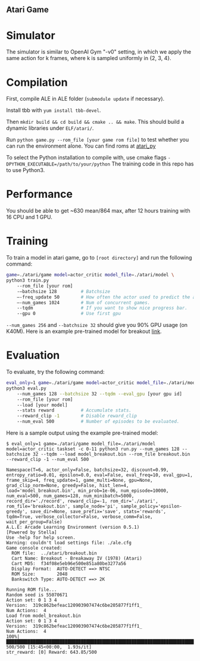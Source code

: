 ## Atari Game

Simulator
=================
The simulator is similar to OpenAI Gym "-v0" setting, in which we apply the same action for k frames, where k is sampled uniformly in {2, 3, 4}.


Compilation
===================
First, compile ALE in ALE folder (`submodule update` if necessary). 

Install tbb with `yum install tbb-devel`.

Then `mkdir build && cd build && cmake .. && make`. This should build a dynamic libraries under `ELF/atari/`.

Run `python game.py --rom_file [your game rom file]` to test whether you can run the environment alone.
You can find roms at [atari_py](https://github.com/openai/atari-py/tree/master/atari_py/atari_roms)

To select the Python installation to compile with, use cmake flags `-DPYTHON_EXECUTABLE=/path/to/your/python`
The training code in this repo has to use Python3.

Performance
===============
You should be able to get ~630 mean/864 max, after 12 hours training with 16 CPU and 1 GPU.


Training
=============
To train a model in atari game, go to `[root directory]` and run the following command:

```bash
game=./atari/game model=actor_critic model_file=./atari/model \
python3 train.py
    --rom_file [your rom]
    -—batchsize 128         # Batchsize
    —-freq_update 50        # How often the actor used to predict the action gets updated.
    —-num_games 1024        # Num of concurrent games.
    --tqdm                  # If you want to show nice progress bar.
    --gpu 0                 # Use first gpu
```
`--num_games 256` and `--batchsize 32` should give you 90% GPU usage (on K40M). Here is an example pre-trained model for breakout [link](http://yuandong-tian.com/atari_breakout.bin).

Evaluation
==============
To evaluate, try the following command:

```bash
eval_only=1 game=./atari/game model=actor_critic model_file=./atari/model \
python3 eval.py
    --num_games 128 --batchsize 32 --tqdm --eval_gpu [your gpu id]
    --rom_file [your rom]
    --load [your model]
    --stats reward          # Accumulate stats.
    --reward_clip -1        # Disable reward_clip
    --num_eval 500          # Number of episodes to be evaluated.
```

Here is a sample output using the example pre-trained model:

```
$ eval_only=1 game=./atari/game model_file=./atari/model model=actor_critic taskset -c 0-11 python3 run.py --num_games 128 --batchsize 32 --tqdm --load model_breakout.bin --rom_file breakout.bin --reward_clip -1 --num_eval 500

Namespace(T=6, actor_only=False, batchsize=32, discount=0.99, entropy_ratio=0.01, epsilon=0.0, eval=False, eval_freq=10, eval_gpu=1, frame_skip=4, freq_update=1, game_multi=None, gpu=None, grad_clip_norm=None, greedy=False, hist_len=4, load='model_breakout.bin', min_prob=1e-06, num_episode=10000, num_eval=500, num_games=128, num_minibatch=5000, record_dir='./record', reward_clip=-1, rom_dir='./atari', rom_file='breakout.bin', sample_node='pi', sample_policy='epsilon-greedy', save_dir=None, save_prefix='save', stats='rewards', tqdm=True, verbose_collector=False, verbose_comm=False, wait_per_group=False)
A.L.E: Arcade Learning Environment (version 0.5.1)
[Powered by Stella]
Use -help for help screen.
Warning: couldn't load settings file: ./ale.cfg
Game console created:
  ROM file:  ../atari/breakout.bin
  Cart Name: Breakout - Breakaway IV (1978) (Atari)
  Cart MD5:  f34f08e5eb96e500e851a80be3277a56
  Display Format:  AUTO-DETECT ==> NTSC
  ROM Size:        2048
  Bankswitch Type: AUTO-DETECT ==> 2K

Running ROM file...
Random seed is 55070671
Action set: 0 1 3 4
Version:  319c862befeac120903907474c6be205877f1ff1_
Num Actions:  4
Load from model_breakout.bin
Action set: 0 1 3 4
Version:  319c862befeac120903907474c6be205877f1ff1_
Num Actions:  4
100%|███████████████████████████████████████████████████████████████████████████████████████████████████████████████████████████████████████████████| 500/500 [15:45<00:00,  1.93s/it]
str_reward: [0] Reward: 643.85/500
```
